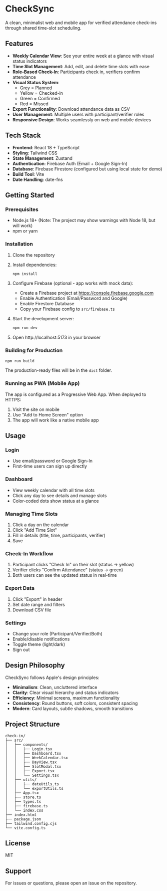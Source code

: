 # CheckSync

A clean, minimalist web and mobile app for verified attendance check-ins through shared time-slot scheduling.

## Features

- **Weekly Calendar View**: See your entire week at a glance with visual status indicators
- **Time Slot Management**: Add, edit, and delete time slots with ease
- **Role-Based Check-In**: Participants check in, verifiers confirm attendance
- **Visual Status System**:
  - Grey = Planned
  - Yellow = Checked-in
  - Green = Confirmed
  - Red = Missed
- **Export Functionality**: Download attendance data as CSV
- **User Management**: Multiple users with participant/verifier roles
- **Responsive Design**: Works seamlessly on web and mobile devices

## Tech Stack

- **Frontend**: React 18 + TypeScript
- **Styling**: Tailwind CSS
- **State Management**: Zustand
- **Authentication**: Firebase Auth (Email + Google Sign-In)
- **Database**: Firebase Firestore (configured but using local state for demo)
- **Build Tool**: Vite
- **Date Handling**: date-fns

## Getting Started

### Prerequisites

- Node.js 18+ (Note: The project may show warnings with Node 18, but will work)
- npm or yarn

### Installation

1. Clone the repository
2. Install dependencies:

   ```bash
   npm install
   ```

3. Configure Firebase (optional - app works with mock data):

   - Create a Firebase project at https://console.firebase.google.com
   - Enable Authentication (Email/Password and Google)
   - Enable Firestore Database
   - Copy your Firebase config to `src/firebase.ts`

4. Start the development server:

   ```bash
   npm run dev
   ```

5. Open http://localhost:5173 in your browser

### Building for Production

```bash
npm run build
```

The production-ready files will be in the `dist` folder.

### Running as PWA (Mobile App)

The app is configured as a Progressive Web App. When deployed to HTTPS:

1. Visit the site on mobile
2. Use "Add to Home Screen" option
3. The app will work like a native mobile app

## Usage

### Login

- Use email/password or Google Sign-In
- First-time users can sign up directly

### Dashboard

- View weekly calendar with all time slots
- Click any day to see details and manage slots
- Color-coded dots show status at a glance

### Managing Time Slots

1. Click a day on the calendar
2. Click "Add Time Slot"
3. Fill in details (title, time, participants, verifier)
4. Save

### Check-In Workflow

1. Participant clicks "Check In" on their slot (status → yellow)
2. Verifier clicks "Confirm Attendance" (status → green)
3. Both users can see the updated status in real-time

### Export Data

1. Click "Export" in header
2. Set date range and filters
3. Download CSV file

### Settings

- Change your role (Participant/Verifier/Both)
- Enable/disable notifications
- Toggle theme (light/dark)
- Sign out

## Design Philosophy

CheckSync follows Apple's design principles:

- **Minimalism**: Clean, uncluttered interface
- **Clarity**: Clear visual hierarchy and status indicators
- **Efficiency**: Minimal screens, maximum functionality
- **Consistency**: Round buttons, soft colors, consistent spacing
- **Modern**: Card layouts, subtle shadows, smooth transitions

## Project Structure

```
check-in/
├── src/
│   ├── components/
│   │   ├── Login.tsx
│   │   ├── Dashboard.tsx
│   │   ├── WeekCalendar.tsx
│   │   ├── DayView.tsx
│   │   ├── SlotModal.tsx
│   │   ├── Export.tsx
│   │   └── Settings.tsx
│   ├── utils/
│   │   ├── dateUtils.ts
│   │   └── exportUtils.ts
│   ├── App.tsx
│   ├── store.ts
│   ├── types.ts
│   ├── firebase.ts
│   └── index.css
├── index.html
├── package.json
├── tailwind.config.cjs
└── vite.config.ts
```

## License

MIT

## Support

For issues or questions, please open an issue on the repository.
